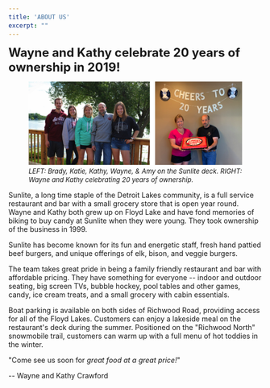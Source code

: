```yaml
---
title: 'ABOUT US'
excerpt: ""
---
```


<strong> <font size="5"> Wayne and Kathy celebrate 20 years of ownership in 2019! </font> </strong>

<figure>
  <img src="\assets\20years.png">
  <figcaption> <font size="2"> <i> LEFT: Brady, Katie, Kathy, Wayne, &amp; Amy on the Sunlite deck. RIGHT: Wayne and Kathy celebrating 20 years of ownership. </i> </font> </figcaption>
</figure>


Sunlite, a long time staple of the Detroit Lakes community, is a full service restaurant and bar with a small grocery store that is open year round. Wayne and Kathy both grew up on Floyd Lake and have fond memories of biking to buy candy at Sunlite when they were young. They took ownership of the business in 1999.

Sunlite has become known for its fun and energetic staff, fresh hand pattied beef burgers, and unique offerings of elk, bison, and veggie burgers.

The team takes great pride in being a family friendly restaurant and bar with affordable pricing. They have something for everyone -- indoor and outdoor seating, big screen TVs, bubble hockey, pool tables and other games, candy, ice cream treats, and a small grocery with cabin essentials.

Boat parking is available on both sides of Richwood Road, providing access for all of the Floyd Lakes. Customers can enjoy a lakeside meal on the restaurant's deck during the summer. Positioned on the "Richwood North" snowmobile trail, customers can warm up with a full menu of hot toddies in the winter. 

"Come see us soon for <i>great food at a great price!</i>"   

 -- Wayne and Kathy Crawford

